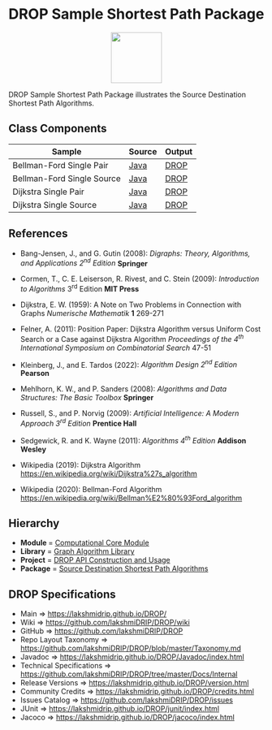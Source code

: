 # DROP Sample Shortest Path Package

<p align="center"><img src="https://github.com/lakshmiDRIP/DROP/blob/master/DRIP_Logo.gif?raw=true" width="100"></p>

DROP Sample Shortest Path Package illustrates the Source Destination Shortest Path Algorithms.


## Class Components

 |     Sample     | Source | Output |
 |----------------|--------|--------|
 | Bellman-Ford Single Pair | [Java](https://github.com/lakshmiDRIP/DROP/tree/master/src/main/java/org/drip/sample/shortestpath/BellmanFordSinglePair.java) | [DROP](https://github.com/lakshmiDRIP/DROP/blob/master/drop/org/drip/sample/shortestpath/BellmanFordSinglePair.drop) |
 | Bellman-Ford Single Source | [Java](https://github.com/lakshmiDRIP/DROP/tree/master/src/main/java/org/drip/sample/shortestpath/BellmanFordSingleSource.java) | [DROP](https://github.com/lakshmiDRIP/DROP/blob/master/drop/org/drip/sample/shortestpath/BellmanFordSingleSource.drop) |
 | Dijkstra Single Pair | [Java](https://github.com/lakshmiDRIP/DROP/tree/master/src/main/java/org/drip/sample/shortestpath/DijkstraSinglePair.java) | [DROP](https://github.com/lakshmiDRIP/DROP/blob/master/drop/org/drip/sample/shortestpath/DijkstraSinglePair.drop) |
 | Dijkstra Single Source | [Java](https://github.com/lakshmiDRIP/DROP/tree/master/src/main/java/org/drip/sample/shortestpath/DijkstraSingleSource.java) | [DROP](https://github.com/lakshmiDRIP/DROP/blob/master/drop/org/drip/sample/shortestpath/DijkstraSingleSource.drop) |


## References

 * Bang-Jensen, J., and G. Gutin (2008): <i>Digraphs: Theory, Algorithms, and Applications 2<sup>nd</sup> Edition</i> <b>Springer</b>

 * Cormen, T., C. E. Leiserson, R. Rivest, and C. Stein (2009): <i>Introduction to Algorithms</i> 3<sup>rd</sup> Edition <b>MIT Press</b>

 * Dijkstra, E. W. (1959): A Note on Two Problems in Connection with Graphs <i>Numerische Mathematik</i> <b>1</b> 269-271

 * Felner, A. (2011): Position Paper: Dijkstra Algorithm versus Uniform Cost Search or a Case against Dijkstra Algorithm <i>Proceedings of the 4<sup>th</sup> International Symposium on Combinatorial Search</i> 47-51

 * Kleinberg, J., and E. Tardos (2022): <i>Algorithm Design 2<sup>nd</sup> Edition</i> <b>Pearson</b>

 * Mehlhorn, K. W., and P. Sanders (2008): <i>Algorithms and Data Structures: The Basic Toolbox</i> <b>Springer</b>

 * Russell, S., and P. Norvig (2009): <i>Artificial Intelligence: A Modern Approach 3<sup>rd</sup> Edition</i> <b>Prentice Hall</b>

 * Sedgewick, R. and K. Wayne (2011): <i>Algorithms 4<sup>th</sup> Edition</i> <b>Addison Wesley</b>

 * Wikipedia (2019): Dijkstra Algorithm https://en.wikipedia.org/wiki/Dijkstra%27s_algorithm

 * Wikipedia (2020): Bellman-Ford Algorithm https://en.wikipedia.org/wiki/Bellman%E2%80%93Ford_algorithm


## Hierarchy

 <ul>
	<li><b>Module </b> = <a href = "https://github.com/lakshmiDRIP/DROP/tree/master/ComputationalCore.md">Computational Core Module</a></li>
	<li><b>Library</b> = <a href = "https://github.com/lakshmiDRIP/DROP/tree/master/GraphAlgorithmLibrary.md">Graph Algorithm Library</a></li>
	<li><b>Project</b> = <a href = "https://github.com/lakshmiDRIP/DROP/tree/master/src/main/java/org/drip/sample/README.md">DROP API Construction and Usage</a></li>
	<li><b>Package</b> = <a href = "https://github.com/lakshmiDRIP/DROP/tree/master/src/main/java/org/drip/sample/shortestpath/README.md">Source Destination Shortest Path Algorithms</a></li>
 </ul>


## DROP Specifications

 * Main                     => https://lakshmidrip.github.io/DROP/
 * Wiki                     => https://github.com/lakshmiDRIP/DROP/wiki
 * GitHub                   => https://github.com/lakshmiDRIP/DROP
 * Repo Layout Taxonomy     => https://github.com/lakshmiDRIP/DROP/blob/master/Taxonomy.md
 * Javadoc                  => https://lakshmidrip.github.io/DROP/Javadoc/index.html
 * Technical Specifications => https://github.com/lakshmiDRIP/DROP/tree/master/Docs/Internal
 * Release Versions         => https://lakshmidrip.github.io/DROP/version.html
 * Community Credits        => https://lakshmidrip.github.io/DROP/credits.html
 * Issues Catalog           => https://github.com/lakshmiDRIP/DROP/issues
 * JUnit                    => https://lakshmidrip.github.io/DROP/junit/index.html
 * Jacoco                   => https://lakshmidrip.github.io/DROP/jacoco/index.html
